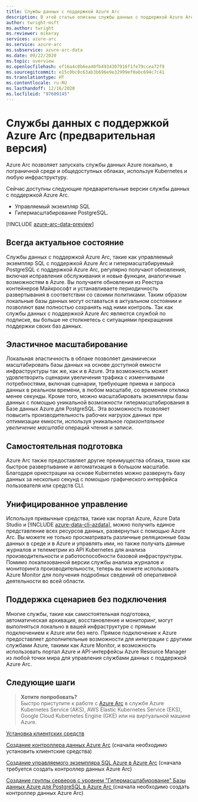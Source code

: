 ```yaml
---
title: Службы данных с поддержкой Azure Arc
description: В этой статье описаны службы данных с поддержкой Azure Arc
author: twright-msft
ms.author: twright
ms.reviewer: mikeray
services: azure-arc
ms.service: azure-arc
ms.subservice: azure-arc-data
ms.date: 09/22/2020
ms.topic: overview
ms.openlocfilehash: ef16a4c0b6ea40fb4934307916f1fe79ccea72f9
ms.sourcegitcommit: e15c0bc8c63ab3b696e9e32999ef0abc694c7c41
ms.translationtype: HT
ms.contentlocale: ru-RU
ms.lasthandoff: 12/16/2020
ms.locfileid: "97609145"
---
```

# <a name="what-are-azure-arc-enabled-data-services-preview"></a>Службы данных с поддержкой Azure Arc (предварительная версия)

Azure Arc позволяет запускать службы данных Azure локально, в пограничной среде и общедоступных облаках, используя Kubernetes и любую инфраструктуру.

Сейчас доступны следующие предварительные версии службы данных с поддержкой Azure Arc.

- Управляемый экземпляр SQL
- Гипермасштабирование PostgreSQL.

[!INCLUDE [azure-arc-data-preview](../../../includes/azure-arc-data-preview.md)]

## <a name="always-current"></a>Всегда актуальное состояние

Службы данных с поддержкой Azure Arc, такие как управляемый экземпляр SQL с поддержкой Azure Arc и гипермасштабируемый PostgreSQL с поддержкой Azure Arc, регулярно получают обновления, включая исправления обслуживания и новые функции, аналогичные возможностям в Azure. Вы получаете обновления из Реестра контейнеров Майкрософт и устанавливаете периодичность развертывания в соответствии со своими политиками. Таким образом локальные базы данных могут оставаться в актуальном состоянии и позволяют вам полностью сохранять над ними контроль. Так как службы данных с поддержкой Azure Arc являются службой по подписке, вы больше не столкнетесь с ситуациями прекращения поддержки своих баз данных.

## <a name="elastic-scale"></a>Эластичное масштабирование

Локальная эластичность в облаке позволяет динамически масштабировать базы данных на основе доступной емкости инфраструктуры так же, как и в Azure. Эта возможность может удовлетворить сценарии увеличения трафика с изменчивыми потребностями, включая сценарии, требующие приема и запроса данных в реальном времени, в любом масштабе, со временем отклика менее секунды. Кроме того, можно масштабировать экземпляры базы данных с помощью уникальной возможности гипермасштабирования в Базе данных Azure для PostgreSQL. Эта возможность позволяет повысить производительность рабочих нагрузок данных при оптимизации емкости, используя уникальное *горизонтальное увеличение масштаба* операций чтения и записи.

## <a name="self-service-provisioning"></a>Самостоятельная подготовка

Azure Arc также предоставляет другие преимущества облака, такие как быстрое развертывание и автоматизация в большом масштабе. Благодаря оркестрации на основе Kubernetes можно развернуть базу данных за несколько секунд с помощью графического интерфейса пользователя или средств CLI.

## <a name="unified-management"></a>Унифицированное управление

Используя привычные средства, такие как портал Azure, Azure Data Studio и [!INCLUDE [azure-data-cli-azdata](../../../includes/azure-data-cli-azdata.md)], можно получить единое представление всех ресурсов данных, развернутых с помощью Azure Arc. Вы можете не только просматривать различные реляционные базы данных в среде и в Azure и управлять ими, но также получать данные журналов и телеметрии из API Kubernetes для анализа производительности и работоспособности базовой инфраструктуры. Помимо локализованной версии службы анализа журналов и мониторинга производительности, теперь вы можете использовать Azure Monitor для получения подробных сведений об оперативной деятельности во всей области.

## <a name="disconnected-scenario-support"></a>Поддержка сценариев без подключения

Многие службы, такие как самостоятельная подготовка, автоматическая архивация, восстановление и мониторинг, могут выполняться локально в вашей инфраструктуре с прямым подключением к Azure или без него. Прямое подключение к Azure предоставляет дополнительные возможности для интеграции с другими службами Azure, такими как Azure Monitor, и возможность использовать портал Azure и API-интерфейсы Azure Resource Manager из любой точки мира для управления службами данных с поддержкой Azure Arc.

## <a name="next-steps"></a>Следующие шаги

> **Хотите попробовать?**  
> Быстро приступите к работе с [Azure Arc](https://azurearcjumpstart.io/azure_arc_jumpstart/azure_arc_data/) в службе Azure Kubernetes Service (AKS), AWS Elastic Kubernetes Service (EKS), Google Cloud Kubernetes Engine (GKE) или на виртуальной машине Azure.

[Установка клиентских средств](install-client-tools.md)

[Создание контроллера данных Azure Arc](create-data-controller.md) (сначала необходимо установить клиентские средства)

[Создание управляемого экземпляра SQL Azure в Azure Arc](create-sql-managed-instance.md) (сначала требуется создать контроллер данных Azure Arc)

[Создание группы серверов с уровнем "Гипермасштабирование" Базы данных Azure для PostgreSQL в Azure Arc ](create-postgresql-hyperscale-server-group.md) (сначала необходимо создать контроллер данных Azure Arc)
